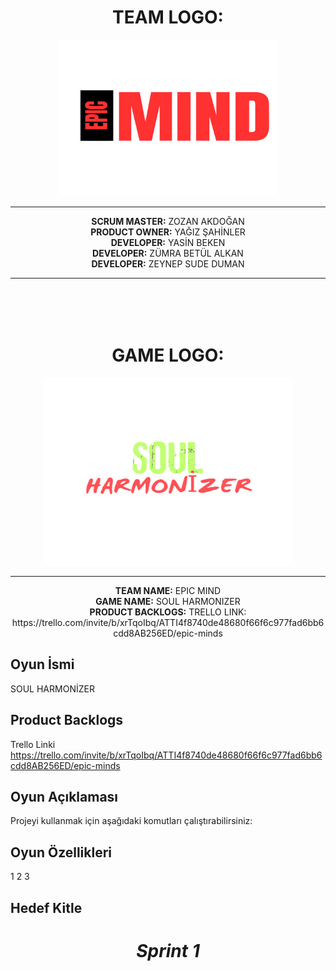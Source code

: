 <div align="center">
    <h1>TEAM LOGO:</h1>
</div>
<div align="center"><img src="teamNameLogo.png" width="350" height="250"></div><hr>
<div align="center">
    <b>SCRUM MASTER:</b>
    ZOZAN AKDOĞAN
</div>
<div align="center">
    <b>PRODUCT OWNER:</b>
    YAĞIZ ŞAHİNLER
</div>
<div align="center">
        <b>DEVELOPER:</b>
        YASİN BEKEN
</div>
<div align="center">
    <b>DEVELOPER:</b>
    ZÜMRA BETÜL ALKAN
</div>
<div align="center">
    <b>DEVELOPER:</b>
    ZEYNEP SUDE DUMAN
</div>
<hr>
<img height="50">
<div align="center">
    <h1>GAME LOGO:</h1>
</div>

<div align="center"><img src="gameNameLogo.png" width="400" height="300"></div><hr>

<div align="center">
    <b>TEAM NAME:</b>
    EPIC MIND
</div>
<div align="center">
    <b>GAME NAME:</b>
    SOUL HARMONIZER
</div>
<div align="center">
    <b>PRODUCT BACKLOGS:</b>
    TRELLO LINK:
    https://trello.com/invite/b/xrTqoIbq/ATTI4f8740de48680f66f6c977fad6bb6cdd8AB256ED/epic-minds
</div>

## Oyun İsmi 
SOUL HARMONİZER

## Product Backlogs
Trello Linki
https://trello.com/invite/b/xrTqoIbq/ATTI4f8740de48680f66f6c977fad6bb6cdd8AB256ED/epic-minds



## Oyun Açıklaması
Projeyi kullanmak için aşağıdaki komutları çalıştırabilirsiniz:

## Oyun Özellikleri
1
2
3
## Hedef Kitle

<h1 align="center"><i> Sprint 1 </i></h1>
